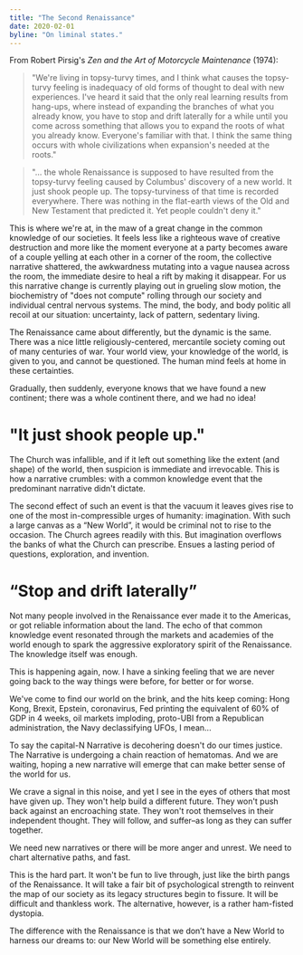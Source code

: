 ```yaml
---
title: "The Second Renaissance"
date: 2020-02-01
byline: "On liminal states."
---
```


From Robert Pirsig's *Zen and the Art of Motorcycle Maintenance* (1974):

> "We're living in topsy-turvy times, and I think what causes the topsy-turvy feeling is inadequacy of old forms of thought to deal with new experiences. I've heard it said that the only real learning results from hang-ups, where instead of expanding the branches of what you already know, you have to stop and drift laterally for a while until you come across something that allows you to expand the roots of what you already know. Everyone's familiar with that. I think the same thing occurs with whole civilizations when expansion's needed at the roots."

> "… the whole Renaissance is supposed to have resulted from the topsy-turvy feeling caused by Columbus' discovery of a new world. It just shook people up. The topsy-turviness of that time is recorded everywhere. There was nothing in the flat-earth views of the Old and New Testament that predicted it. Yet people couldn't deny it."

This is where we're at, in the maw of a great change in the common knowledge of our societies. It feels less like a righteous wave of creative destruction and more like the moment everyone at a party becomes aware of a couple yelling at each other in a corner of the room, the collective narrative shattered, the awkwardness mutating into a vague nausea across the room, the immediate desire to heal a rift by making it disappear. For us this narrative change is currently playing out in grueling slow motion, the biochemistry of "does not compute" rolling through our society and individual central nervous systems. The mind, the body, and body politic all recoil at our situation: uncertainty, lack of pattern, sedentary living.

The Renaissance came about differently, but the dynamic is the same. There was a nice little religiously-centered, mercantile society coming out of many centuries of war. Your world view, your knowledge of the world, is given to you, and cannot be questioned. The human mind feels at home in these certainties.

Gradually, then suddenly, everyone knows that we have found a new continent; there was a whole continent there, and we had no idea!

# "It just shook people up."

The Church was infallible, and if it left out something like the extent (and shape) of the world, then suspicion is immediate and irrevocable. This is how a narrative crumbles: with a common knowledge event that the predominant narrative didn't dictate.

The second effect of such an event is that the vacuum it leaves gives rise to one of the most in-compressible urges of humanity: imagination. With such a large canvas as a “New World”, it would be criminal not to rise to the occasion. The Church agrees readily with this. But imagination overflows the banks of what the Church can prescribe. Ensues a lasting period of questions, exploration, and invention.

# “Stop and drift laterally”

Not many people involved in the Renaissance ever made it to the Americas, or got reliable information about the land. The echo of that common knowledge event resonated through the markets and academies of the world enough to spark the aggressive exploratory spirit of the Renaissance. The knowledge itself was enough.

This is happening again, now. I have a sinking feeling that we are never going back to the way things were before, for better or for worse.

We've come to find our world on the brink, and the hits keep coming: Hong Kong, Brexit, Epstein, coronavirus, Fed printing the equivalent of 60% of GDP in 4 weeks, oil markets imploding, proto-UBI from a Republican administration, the Navy declassifying UFOs, I mean...

To say the capital-N Narrative is decohering doesn't do our times justice. The Narrative is undergoing a chain reaction of hematomas. And we are waiting, hoping a new narrative will emerge that can make better sense of the world for us.

We crave a signal in this noise, and yet I see in the eyes of others that most have given up. They won't help build a different future. They won't push back against an encroaching state. They won't root themselves in their independent thought. They will follow, and suffer–as long as they can suffer together.

We need new narratives or there will be more anger and unrest. We need to chart alternative paths, and fast.

This is the hard part. It won't be fun to live through, just like the birth pangs of the Renaissance. It will take a fair bit of psychological strength to reinvent the map of our society as its legacy structures begin to fissure. It will be difficult and thankless work. The alternative, however, is a rather ham-fisted dystopia.

The difference with the Renaissance is that we don’t have a New World to harness our dreams to: our New World will be something else entirely.
